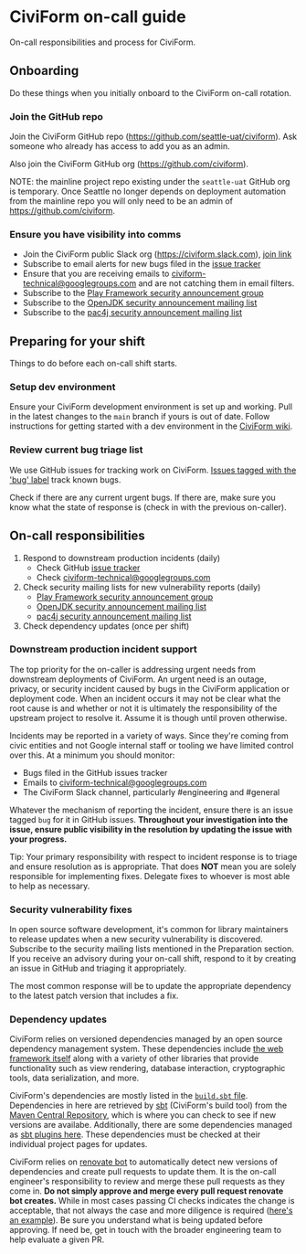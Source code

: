 # CiviForm on-call guide
On-call responsibilities and process for CiviForm.

## Onboarding
Do these things when you initially onboard to the CiviForm on-call rotation.

### Join the GitHub repo
Join the CiviForm GitHub repo (https://github.com/seattle-uat/civiform). Ask
someone who already has access to add you as an admin.

Also join the CiviForm GitHub org (https://github.com/civiform).

NOTE: the mainline project repo existing under the `seattle-uat` GitHub org is
temporary. Once Seattle no longer depends on deployment automation from the
mainline repo you will only need to be an admin of https://github.com/civiform.

### Ensure you have visibility into comms
*   Join the CiviForm public Slack org (https://civiform.slack.com),
    [join link](https://join.slack.com/t/civiform/shared_invite/zt-niap7ys1-RAICICUpDJfjpizjyjBr7Q)
*   Subscribe to email alerts for new bugs filed in the
    [issue tracker](https://github.com/seattle-uat/civiform/issues)
*   Ensure that you are receiving emails to civiform-technical@googlegroups.com and
    are not catching them in email filters.
*   Subscribe to the
    [Play Framework security announcement group](https://groups.google.com/g/play-framework-security)
*   Subscribe to the
    [OpenJDK security announcement mailing list](https://mail.openjdk.java.net/mailman/listinfo/vuln-announce)
*   Subscribe to the
    [pac4j security announcement mailing list](https://groups.google.com/g/pac4j-security)

## Preparing for your shift
Things to do before each on-call shift starts.

### Setup dev environment
Ensure your CiviForm development environment is set up and working. Pull in the
latest changes to the `main` branch if yours is out of date.
Follow instructions for getting started with a dev environment in the
[CiviForm wiki](https://github.com/seattle-uat/civiform/wiki).

### Review current bug triage list
We use GitHub issues for tracking work on CiviForm. [Issues tagged with the 'bug' label](https://github.com/seattle-uat/civiform/issues?q=is%3Aissue+is%3Aopen+label%3Abug)
track known bugs.

Check if there are any current urgent bugs. If there are, make sure you know
what the state of response is (check in with the previous on-caller).

## On-call responsibilities
1.  Respond to downstream production incidents (daily)
    *   Check GitHub
        [issue tracker](https://github.com/seattle-uat/civiform/issues)
    *   Check
        [civiform-technical@googlegroups.com](https://groups.google.com/g/civiform-technical)
1.  Check security mailing lists for new vulnerability reports (daily)
    *   [Play Framework security announcement group](https://groups.google.com/g/play-framework-security)
    *   [OpenJDK security announcement mailing list](https://mail.openjdk.java.net/mailman/listinfo/vuln-announce)
    *   [pac4j security announcement mailing list](https://groups.google.com/g/pac4j-security)
1.  Check dependency updates (once per shift)

### Downstream production incident support
The top priority for the on-caller is addressing urgent needs from downstream
deployments of CiviForm. An urgent need is an outage, privacy, or security
incident caused by bugs in the CiviForm application or deployment code.
When an incident occurs it may not be clear what the root cause is and whether
or not it is ultimately the responsibility of the upstream project to resolve
it. Assume it is though until proven otherwise.

Incidents may be reported in a variety of ways. Since they're coming from civic
entities and not Google internal staff or tooling we have limited control over
this. At a minimum you should monitor:
-   Bugs filed in the GitHub issues tracker
-   Emails to civiform-technical@googlegroups.com
-   The CiviForm Slack channel, particularly #engineering and #general

Whatever the mechanism of reporting the incident, ensure there
is an issue tagged `bug` for it in  GitHub issues. **Throughout your investigation into the issue, ensure public
visibility in the resolution by updating the issue with your progress.**

Tip: Your primary responsibility with respect to incident response is to triage
and ensure resolution as is appropriate. That does **NOT** mean you are solely
responsible for implementing fixes. Delegate fixes to whoever is most able to
help as necessary.

### Security vulnerability fixes
In open source software development, it's common for library maintainers to
release updates when a new security vulnerability is discovered.
Subscribe to the security mailing lists mentioned in the Preparation section. If
you receive an advisory during your on-call shift, respond to it by creating an
issue in GitHub and triaging it appropriately.

The most common response will be to update the appropriate dependency to the
latest patch version that includes a fix.

### Dependency updates
CiviForm relies on versioned dependencies managed by an
open source dependency management system. These dependencies include
[the web framework itself](http://playframework.com) along with a variety of
other libraries that provide functionality such as view rendering, database
interaction, cryptographic tools, data serialization, and more.

CiviForm's dependencies are mostly listed in the
[`build.sbt` file](https://github.com/seattle-uat/civiform/blob/main/universal-application-tool-0.0.1/build.sbt).
Dependencies in here are retrieved by [sbt](https://www.scala-sbt.org/)
(CiviForm's build tool) from the
[Maven Central Repository](https://search.maven.org/), which is where you can
check to see if new versions are availabe.
Additionally, there are some dependencies managed as
[sbt plugins here](https://github.com/seattle-uat/civiform/blob/main/universal-application-tool-0.0.1/project/plugins.sbt).
These dependencies must be checked at their individual project pages for
updates.

CiviForm relies on [renovate bot](https://github.com/renovatebot/renovate) to automatically
detect new versions of dependencies and create pull requests to update them. It is the
on-call engineer's responsibility to review and merge these pull requests as they come in.
**Do not simply approve and merge every pull request renovate bot creates.** While in most
cases passing CI checks indicates the change is acceptable, that not always the case and more diligence is required ([here's an example](https://github.com/seattle-uat/civiform/pull/2130#discussion_r834714183)). Be
sure you understand what is being updated before approving. If need be, get in touch with
the broader engineering team to help evaluate a given PR.
